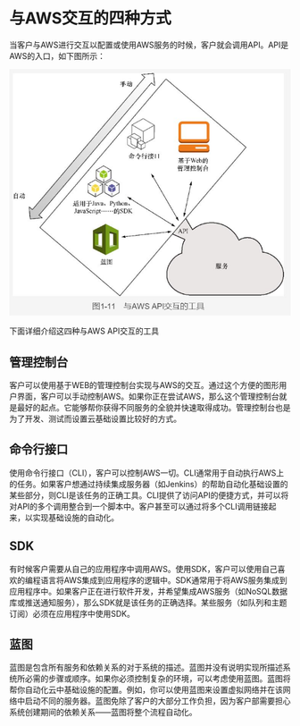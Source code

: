 # 与AWS交互的四种方式

当客户与AWS进行交互以配置或使用AWS服务的时候，客户就会调用API。API是AWS的入口，如下图所示：

![](img/AWS2.jpg)

下面详细介绍这四种与AWS API交互的工具
## 管理控制台
客户可以使用基于WEB的管理控制台实现与AWS的交互。通过这个方便的图形用户界面，客户可以手动控制AWS。如果你正在尝试AWS，那么这个管理控制台就是最好的起点。它能够帮你获得不同服务的全貌并快速取得成功。管理控制台也是为了开发、测试而设置云基础设置比较好的方式。

## 命令行接口
使用命令行接口（CLI），客户可以控制AWS一切。CLI通常用于自动执行AWS上的任务。如果客户想通过持续集成服务器（如Jenkins）的帮助自动化基础设置的某些部分，则CLI是该任务的正确工具。CLI提供了访问API的便捷方式，并可以将对API的多个调用整合到一个脚本中。客户甚至可以通过将多个CLI调用链接起来，以实现基础设施的自动化。

## SDK
有时候客户需要从自己的应用程序中调用AWS。使用SDK，客户可以使用自己喜欢的编程语言将AWS集成到应用程序的逻辑中。SDK通常用于将AWS服务集成到应用程序中。如果客户正在进行软件开发，并希望集成AWS服务（如NoSQL数据库或推送通知服务），那么SDK就是该任务的正确选择。某些服务（如队列和主题订阅）必须在应用程序中使用SDK。

## 蓝图
蓝图是包含所有服务和依赖关系的对于系统的描述。蓝图并没有说明实现所描述系统所必需的步骤或顺序。如果你必须控制复杂的环境，可以考虑使用蓝图。蓝图将帮你自动化云中基础设施的配置。例如，你可以使用蓝图来设置虚拟网络并在该网络中启动不同的服务器。蓝图免除了客户的大部分工作负担，因为客户部需要担心系统创建期间的依赖关系——蓝图将整个流程自动化。

